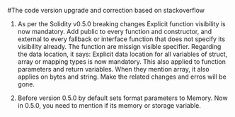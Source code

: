 #The code version upgrade and correction based on stackoverflow

1. As per the Solidity v0.5.0 breaking changes
Explicit function visibility is now mandatory. Add public to every function and constructor, and external to every fallback or interface function that does not specify its visibility already.
The function are missign visible specifier. Regarding the data location, it says: Explicit data location for all variables of struct, array or mapping types is now mandatory. This also applied to function parameters and return variables. When they mention array, it also applies on bytes and string. Make the related changes and erros will be gone.

2. Before version 0.5.0 by default sets format parameters to Memory. Now in 0.5.0, you need to mention if its memory or storage variable.